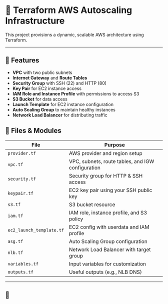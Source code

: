 
# 🚀 Terraform AWS Autoscaling Infrastructure

This project provisions a dynamic, scalable AWS architecture using Terraform.

---

## 🔧 Features

- **VPC** with two public subnets
- **Internet Gateway** and **Route Tables**
- **Security Group** with SSH (22) and HTTP (80)
- **Key Pair** for EC2 instance access
- **IAM Role and Instance Profile** with permissions to access S3
- **S3 Bucket** for data access
- **Launch Template** for EC2 instance configuration
- **Auto Scaling Group** to maintain healthy instances
- **Network Load Balancer** for distributing traffic


## 📄 Files & Modules

| File               | Purpose                                               |
|--------------------|-------------------------------------------------------|
| `provider.tf`       | AWS provider and region setup                        |
| `vpc.tf`            | VPC, subnets, route tables, and IGW configuration    |
| `security.tf`       | Security group for HTTP & SSH access                |
| `keypair.tf`        | EC2 key pair using your SSH public key              |
| `s3.tf`             | S3 bucket resource                                   |
| `iam.tf`            | IAM role, instance profile, and S3 policy           |
| `ec2_launch_template.tf` | EC2 config with userdata and IAM profile    |
| `asg.tf`            | Auto Scaling Group configuration                    |
| `nlb.tf`            | Network Load Balancer with target group             |
| `variables.tf`      | Input variables for customization                    |
| `outputs.tf`        | Useful outputs (e.g., NLB DNS)                      |

---

## 🧪

                      


